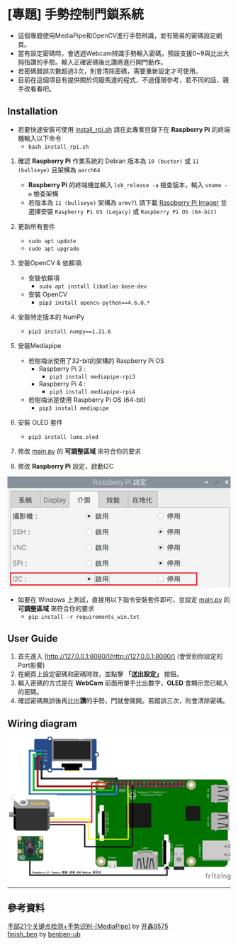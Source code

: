 # [專題] 手勢控制門鎖系統

* 這個專題使用MediaPipe和OpenCV進行手勢辨識，並有簡易的密碼設定網頁。
* 當有設定密碼時，會透過Webcam辨識手勢輸入密碼，預設支援0~9與比出大拇指讚的手勢。輸入正確密碼後比讚將進行開門動作。
* 若密碼錯誤次數超過3次，則會清除密碼，需要重新設定才可使用。
* 目前在這個項目有提供關於伺服馬達的程式，不過僅限參考，若不同的話，親手改看看吧。

## Installation

* 若要快速安裝可使用 [install_rpi.sh](install_rpi.sh)
  請在此專案目錄下在 **Raspberry Pi** 的終端機輸入以下命令
  * `bash install_rpi.sh`

1. 確認 **Raspberry Pi** 作業系統的 Debian 版本為 `10 (buster)` 或 `11 (bullseye)` 且架構為 `aarch64`
   * **Raspberry Pi** 的終端機並輸入 `lsb_release -a` 檢查版本，輸入 `uname -m` 檢查架構
   * 若版本為 `11 (bullseye)` 架構為 `armv7l` 請下載 [Raspberry Pi Imager](https://www.raspberrypi.com/software/) 並選擇安裝 `Raspberry Pi OS (Legacy)` 或 `Raspberry Pi OS (64-bit)`
2. 更新所有套件
   * `sudo apt update`
   * `sudo apt upgrade`
3. 安裝OpenCV & 依賴項:
   * 安裝依賴項
     * `sudo apt install libatlas-base-dev`
   * 安裝 OpenCV
     * `pip3 install opencv-python==4.6.0.*`
4. 安裝特定版本的 NumPy
   * `pip3 install numpy==1.21.6`
5. 安裝Mediapipe
    * 若樹梅派使用了32-bit的架構的 Raspberry Pi OS
      * Raspberry Pi 3 :
        * `pip3 install mediapipe-rpi3`
      * Raspberry Pi 4 :
        * `pip3 install mediapipe-rpi4`
    * 若樹梅派是使用 Raspberry Pi OS (64-bit)
        * `pip3 install mediapipe`
7. 安裝 OLED 套件
   * `pip3 install luma.oled`
8. 修改 [main.py](main.py) 的 **可調整區域** 來符合你的要求

9. 修改 **Raspberry Pi** 設定，啟動I2C

![I2C 設定](https://raw.githubusercontent.com/MeowXiaoXiang/Gesture-Controlled-Door-Lock-System/master/markdown_img/raspi_config.png)

* 如要在 Windows 上測試，直接用以下指令安裝套件即可，並設定 [main.py](main.py) 的 **可調整區域** 來符合你的要求
  * `pip install -r requirements_win.txt`

## User Guide

1. 首先進入 [http://127.0.0.1:8080/](http://127.0.0.1:8080/) (會受到你設定的Port影響)
2. 在網頁上設定密碼和密碼時效，並點擊 **「送出設定」** 按鈕。
3. 輸入密碼的方式是在 **WebCam** 前面用單手比出數字，**OLED** 會顯示您已輸入的密碼。
4. 確認密碼無誤後再比出**讚**的手勢，門就會開開。若錯誤三次，則會清除密碼。

## Wiring diagram
![接線圖](https://raw.githubusercontent.com/MeowXiaoXiang/Gesture-Controlled-Door-Lock-System/master/markdown_img/wiring_diagram.jpg)

---
## 參考資料
[手部21个关键点检测+手势识别-[MediaPipe]](https://blog.csdn.net/weixin_45930948/article/details/115444916) by [开鑫9575](https://blog.csdn.net/weixin_45930948)
<br>
[finish_ben](https://github.com/benben-ub/finish_ben) by [benben-ub](https://github.com/benben-ub)
